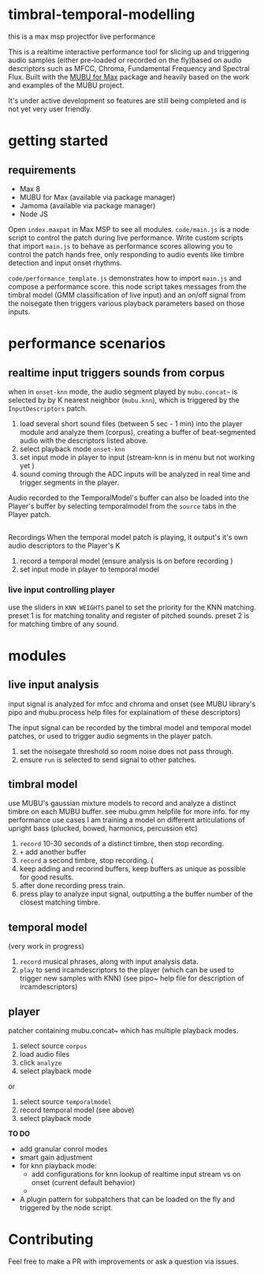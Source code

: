 # timbral-temporal-modelling
this is a max msp projectfor live performance 

This is a realtime interactive performance tool for slicing up and triggering audio samples (either pre-loaded or recorded on the fly)based on audio descriptors such as MFCC, Chroma, Fundamental Frequency and Spectral Flux. 
Built with the [MUBU for Max](http://ismm.ircam.fr/mubu/) package and heavily based on the work and examples of the MUBU project.


It's under active development so features are still being completed and is not yet very user friendly.

# getting started
## requirements
- Max 8
- MUBU for Max (available via package manager) 
- Jamoma (available via package manager) 
- Node JS

Open `index.maxpat` in Max MSP to see all modules.
`code/main.js` is a node script to control the patch during live performance. Write custom scripts that import `main.js` to behave as performance scores allowing you to control the patch hands free, only responding to audio events like timbre detection and input onset rhythms.

`code/performance_template.js` demonstrates how to import `main.js` and compose a performance score. this node script takes messages from the timbral model (GMM classification of live input) and an on/off signal from the noisegate then triggers various playback parameters based on those inputs.


# performance scenarios

## realtime input triggers sounds from corpus
when in `onset-knn` mode, the audio segment played by `mubu.concat~` is selected by  by K nearest neighbor (`mubu.knn`), which is triggered by  the `InputDescriptors` patch.

1.  load several short sound files (between 5 sec - 1 min) into the player module and analyze them (corpus), creating a buffer of beat-segmented audio with the descriptors listed above. 
2. select playback mode `onset-knn`
3. set input mode in player to input (stream-knn is in menu but not working yet )
4. sound coming through the ADC inputs will be analyzed in real time and trigger segments in the player.

Audio recorded to the TemporalModel's buffer can also be loaded into the Player's buffer by selecting temporalmodel from the `source` tabs in the Player patch. 


## 
Recordings  When the temporal model patch is playing, it output's it's own audio descriptors to the Player's K


1. record a temporal model (ensure analysis is on before recording )
2. set input mode in player to temporal model

### live input controlling player

use the sliders in `KNN WEIGHTS` panel to set the priority for the KNN matching. preset 1 is for matching tonality and register of pitched sounds. preset 2 is for matching timbre of any sound. 




# modules
## live input analysis
input signal is analyzed for mfcc and chroma and onset (see MUBU library's pipo and mubu.process help files for explainatiom of these descriptors)

The input signal can be recorded by the timbral model and temporal model patches, or used to trigger audio segments in the player patch. 

1. set the noisegate threshold so room noise does not pass through.
2. ensure `run` is selected to send signal to other patches.



## timbral model
use MUBU's gaussian mixture models to record and analyze a distinct timbre on each MUBU buffer. see mubu.gmm helpfile for more info. 
for my performance use cases I am training a model on different articulations of upright bass (plucked, bowed, harmonics, percussion etc)

1. `record` 10-30 seconds of a distinct timbre, then stop recording. 
2. `+` add another buffer
3. `record` a second timbre, stop recording. (
4. keep adding and recorind buffers, keep buffers as unique as possible for good results.
5. after done recording press train.
6. press play to analyze input signal, outputting a the buffer number of the closest matching timbre. 



## temporal model
(very work in progress)

1. `record` musical phrases, along with input analysis data.
2. `play` to send ircamdescriptors to the player (which can be used to trigger new samples with KNN)
(see pipo~ help file for description of ircamdescriptors)


## player
patcher containing mubu.concat~ which has multiple playback modes.

1. select source `corpus`
2. load audio files
3. click `analyze`
4. select playback mode

or
1. select source `temporalmodel`
2. record temporal model (see above)
3. select playback mode

**TO DO**
- add granular conrol modes
- smart gain adjustment 
- for knn playback mode:
  -  add configurations for knn lookup of realtime input stream vs on onset (current default behavior)
  - 
- A plugin pattern for subpatchers that can be loaded on the fly and triggered by the node script.




# Contributing
Feel free to make a PR with improvements or ask a question via issues. 



